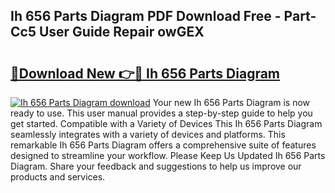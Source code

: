 ## Ih 656 Parts Diagram PDF Download Free - Part-Cc5 User Guide Repair owGEX

# <h2><a href="http://dfl1xj.blite.top/?on=Ih+656+Parts+Diagram">🔗Download New 👉🔴 Ih 656 Parts Diagram</a></h2>

[![Ih 656 Parts Diagram download](https://i.imgur.com/lujVjoI.png)](http://dfl1xj.blite.top/?on=Ih+656+Parts+Diagram)
Your new Ih 656 Parts Diagram is now ready to use. This user manual provides a step-by-step guide to help you get started. Compatible with a Variety of Devices This Ih 656 Parts Diagram seamlessly integrates with a variety of devices and platforms. This remarkable Ih 656 Parts Diagram offers a comprehensive suite of features designed to streamline your workflow. Please Keep Us Updated Ih 656 Parts Diagram. Share your feedback and suggestions to help us improve our products and services.
